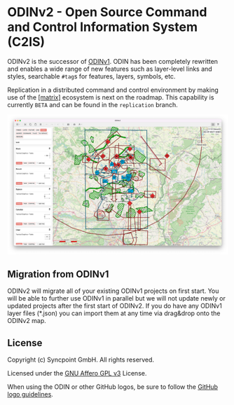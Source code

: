 # ODINv2 - Open Source Command and Control Information System (C2IS)

ODINv2 is the successor of [ODINv1](https://github.com/syncpoint/ODIN). ODIN has been completely rewritten and enables a wide range of new features such as layer-level links and styles, searchable `#tag`s for features, layers, symbols, etc.

Replication in a distributed command and control environment by making use of the [[matrix]](https://matrix.org) ecosystem is next on the roadmap. This capability is currently `BETA` and can be found in the `replication` branch.

![ODINv2 C2IS](assets/splash-01.jpeg?raw=true)

## Migration from ODINv1

ODINv2 will migrate all of your existing ODINv1 projects on first start. You will be able to further use ODINv1 in parallel but we will not update newly or updated projects after the first start of ODINv2. If you do have any 
ODINv1 layer files (*.json) you can import them at any time via drag&drop onto the ODINv2 map.

## License

Copyright (c) Syncpoint GmbH. All rights reserved.

Licensed under the [GNU Affero GPL v3](LICENSE.md) License.

When using the ODIN or other GitHub logos, be sure to follow the [GitHub logo guidelines](https://github.com/logos).
